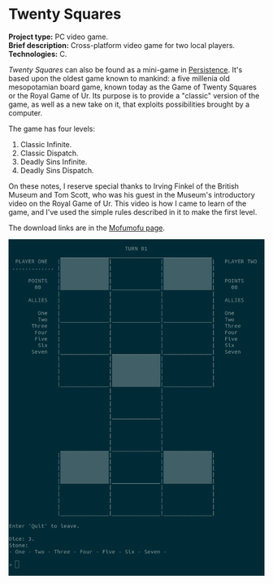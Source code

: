 # Twenty Squares

**Project type:** PC video game.   
**Brief description:** Cross-platform video game for two local players.  
**Technologies:** C.  

*Twenty Squares* can also be found as a mini-game in [Persistence](https://github.com/TheLycorisRadiata/game_persistence). It's based upon the oldest game known to mankind: a five millenia old mesopotamian board game, known today as the Game of Twenty Squares or the Royal Game of Ur. Its purpose is to provide a "classic" version of the game, as well as a new take on it, that exploits possibilities brought by a computer.  

The game has four levels:
1. Classic Infinite.
2. Classic Dispatch.
3. Deadly Sins Infinite.
4. Deadly Sins Dispatch.

On these notes, I reserve special thanks to Irving Finkel of the British Museum and Tom Scott, who was his guest in the Museum's introductory video on the Royal Game of Ur. This video is how I came to learn of the game, and I've used the simple rules described in it to make the first level.  

The download links are in the [Mofumofu page](https://www.mofumofustudios.com/works/product/4bfde5d2).  

![](./ingame_screenshot.png)

